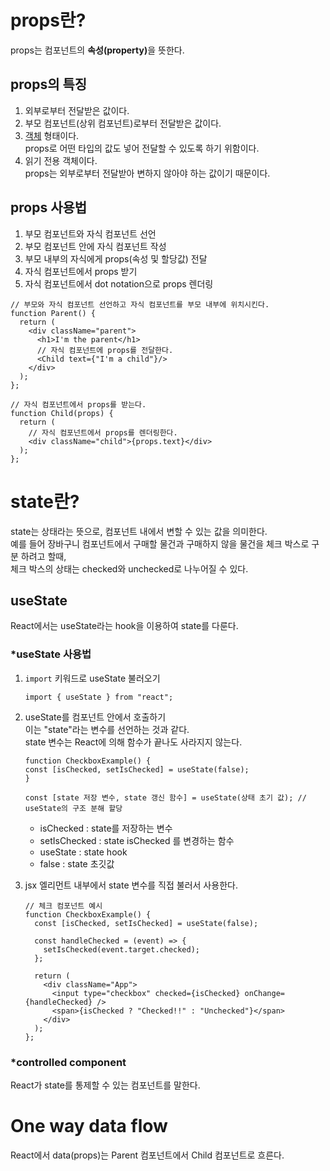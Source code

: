 # props란?
props는 컴포넌트의 <strong>속성(property)</strong>을 뜻한다.


## props의 특징 
<ol>
<li>외부로부터 전달받은 값이다.</li>
<li>부모 컴포넌트(상위 컴포넌트)로부터 전달받은 값이다.</li>
<li><u>객체</u> 형태이다.</li>
props로 어떤 타입의 값도 넣어 전달할 수 있도록 하기 위함이다.
<li>읽기 전용 객체이다.</li>
props는 외부로부터 전달받아 변하지 않아야 하는 값이기 때문이다.
</ol>

## props 사용법

<ol>
<li>부모 컴포넌트와 자식 컴포넌트 선언</li>
<li>부모 컴포넌트 안에 자식 컴포넌트 작성</li>
<li>부모 내부의 자식에게 props(속성 및 할당값) 전달</li>
<li>자식 컴포넌트에서 props 받기</li>
<li>자식 컴포넌트에서 dot notation으로 props 렌더링</li>
</ol>

```
// 부모와 자식 컴포넌트 선언하고 자식 컴포넌트를 부모 내부에 위치시킨다.
function Parent() {
  return (
    <div className="parent">
      <h1>I'm the parent</h1>
      // 자식 컴포넌트에 props를 전달한다.
      <Child text={"I'm a child"}/> 
    </div>
  );
};

// 자식 컴포넌트에서 props를 받는다.
function Child(props) {
  return (
    // 자식 컴포넌트에서 props를 렌더링한다.
    <div className="child">{props.text}</div> 
  );
};
```

# state란?
state는 상태라는 뜻으로, 컴포넌트 내에서 변할 수 있는 값을 의미한다.<br>
예를 들어 장바구니 컴포넌트에서 구매할 물건과 구매하지 않을 물건을 체크 박스로 구분 하려고 할때,<br>
체크 박스의 상태는 checked와 unchecked로 나누어질 수 있다.

## useState
React에서는 useState라는 hook을 이용하여 state를 다룬다.

### *useState 사용법
1. `import` 키워드로 useState 불러오기
    ```
    import { useState } from "react";
    ```
2. useState를 컴포넌트 안에서 호출하기<br>
이는 "state"라는 변수를 선언하는 것과 같다.<br>
state 변수는 React에 의해 함수가 끝나도 사라지지 않는다.
    ```
    function CheckboxExample() {
    const [isChecked, setIsChecked] = useState(false); 
    }
    ```
    ```
    const [state 저장 변수, state 갱신 함수] = useState(상태 초기 값); // useState의 구조 분해 할당
    ```
    - isChecked : state를 저장하는 변수
    - setIsChecked : state isChecked 를 변경하는 함수
    - useState : state hook
    - false : state 초깃값  
3. jsx 엘리먼트 내부에서 state 변수를 직접 불러서 사용한다.

    ```
    // 체크 컴포넌트 예시
    function CheckboxExample() {
      const [isChecked, setIsChecked] = useState(false);

      const handleChecked = (event) => {
        setIsChecked(event.target.checked);
      };

      return (
        <div className="App">
          <input type="checkbox" checked={isChecked} onChange={handleChecked} />
          <span>{isChecked ? "Checked!!" : "Unchecked"}</span>
        </div>
      );
    };
    ```
### *controlled component
React가 state를 통제할 수 있는 컴포넌트를 말한다.

# One way data flow
React에서 data(props)는 Parent 컴포넌트에서 Child 컴포넌트로 흐른다.




